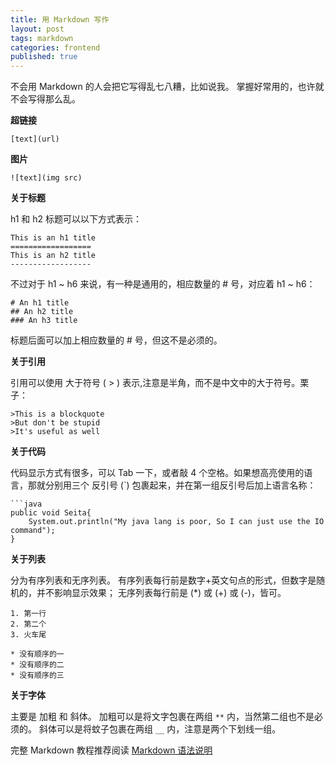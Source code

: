 ```yaml
---
title: 用 Markdown 写作
layout: post
tags: markdown
categories: frontend
published: true
---
```


不会用 Markdown 的人会把它写得乱七八糟，比如说我。
掌握好常用的，也许就不会写得那么乱。

**超链接**

    [text](url)
**图片**
  
    ![text](img src)

**关于标题**

h1 和 h2 标题可以以下方式表示： 
    
    This is an h1 title
    ==================
    This is an h2 title
    ------------------
    
不过对于 h1 ~ h6 来说，有一种是通用的，相应数量的 # 号，对应着 h1 ~ h6：

    # An h1 title
    ## An h2 title 
    ### An h3 title
   
标题后面可以加上相应数量的 # 号，但这不是必须的。

**关于引用**

引用可以使用 大于符号 ( > ) 表示,注意是半角，而不是中文中的大于符号。栗子：

	>This is a blockquote
    >But don't be stupid
    >It's useful as well
    
**关于代码**

代码显示方式有很多，可以 Tab 一下，或者敲 4 个空格。如果想高亮使用的语言，那就分别用三个 反引号 (`) 包裹起来，并在第一组反引号后加上语言名称：

	```java
    public void Seita{
        System.out.println("My java lang is poor, So I can just use the IO command");
    }
    
**关于列表**

分为有序列表和无序列表。
有序列表每行前是数字+英文句点的形式，但数字是随机的，并不影响显示效果；
无序列表每行前是 (*) 或 (+) 或 (-)，皆可。

	1. 第一行
    2. 第二个
    3. 火车尾
    
    * 没有顺序的一
    * 没有顺序的二
    * 没有顺序的三
    
**关于字体**

主要是 加粗 和 斜体。
加粗可以是将文字包裹在两组 ```**``` 内，当然第二组也不是必须的。
斜体可以是将蚊子包裹在两组 ```__``` 内，注意是两个下划线一组。

完整 Markdown 教程推荐阅读 [Markdown 语法说明](http://wowubuntu.com/markdown/)